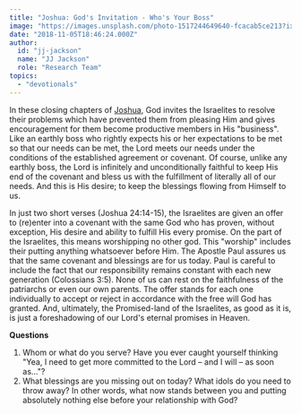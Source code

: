 ```yaml
---
title: "Joshua: God's Invitation - Who's Your Boss"
image: "https://images.unsplash.com/photo-1517244649640-fcacab5ce213?ixlib=rb-0.3.5&q=85&fm=jpg&crop=entropy&cs=srgb&ixid=eyJhcHBfaWQiOjk2NjF9&s=6afb737fae8a538fdd6dc0939b0356d9"
date: "2018-11-05T18:46:24.000Z"
author:
  id: "jj-jackson"
  name: "JJ Jackson"
  role: "Research Team"
topics:
  - "devotionals"
---
```

In these closing chapters of [Joshua](https://www.biblegateway.com/passage/?search=Joshua23-24), God invites the Israelites to resolve their problems which have prevented them from pleasing Him and gives encouragement for them become productive members in His "business".  Like an earthly boss who rightly expects his or her expectations to be met so that our needs can be met, the Lord meets our needs under the conditions of the established agreement or covenant.  Of course, unlike any earthly boss, the Lord is infinitely and unconditionally faithful to keep His end of the covenant and bless us with the fulfillment of literally all of our needs.  And this is His desire; to keep the blessings flowing from Himself to us.

In just two short verses (Joshua 24:14-15), the Israelites are given an offer to (re)enter into a covenant with the same God who has proven, without exception, His desire and ability to fulfill His every promise.  On the part of the Israelites, this means worshipping no other god.  This "worship" includes their putting anything whatsoever before Him.  The Apostle Paul assures us that the same covenant and blessings are for us today.  Paul is careful to include the fact that our responsibility remains constant with each new generation (Colossians 3:5).  None of us can rest on the faithfulness of the patriarchs or even our own parents.  The offer stands for each one individually to accept or reject in accordance with the free will God has granted.  And, ultimately, the Promised-land of the Israelites, as good as it is, is just a foreshadowing of our Lord's eternal promises in Heaven.

**Questions**
1. Whom or what do you serve?  Have you ever caught yourself thinking "Yea, I need to get more committed to the Lord – and I will – as soon as…"?
2. What blessings are you missing out on today?  What idols do you need to throw away?  In other words, what now stands between you and putting absolutely nothing else before your relationship with God?